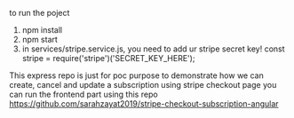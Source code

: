 to run the poject
1. npm install
2. npm start
3. in services/stripe.service.js, you need to add ur stripe secret key! const stripe = require('stripe')('SECRET_KEY_HERE');

This express repo is just for  poc purpose to demonstrate how we can create, cancel and update a subscription using stripe checkout page
you can run the frontend part using this repo https://github.com/sarahzayat2019/stripe-checkout-subscription-angular
